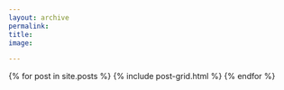 ```yaml
---
layout: archive
permalink:
title:
image:

---
```


<div class="tiles">
{% for post in site.posts %}
	{% include post-grid.html %}
{% endfor %}
</div><!-- /.tiles -->
